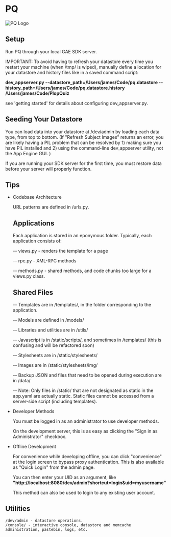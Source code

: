 PQ 
================

![PQ Logo](http://plopquiz.com/static/stylesheets/img/homepage/logo.png)


Setup
------------

  Run PQ through your local GAE SDK server. 
  
  IMPORTANT: To avoid having to refresh your datastore every time you restart your machine (when /tmp/ is wiped), manually define a location for your datastore and history files like in a saved command script:

  __dev_appserver.py 
  --datastore_path=/Users/james/Code/pq.datastore 
  --history_path=/Users/james/Code/pq.datastore.history 
  /Users/james/Code/PlopQuiz__
  
  see 'getting started' for details about configuring dev_appserver.py.


Seeding Your Datastore
------------
  
  You can load data into your datastore at /dev/admin by loading each data type, from top to bottom. (If "Refresh Subject Images" returns an error, you are likely having a PIL problem that can be resolved by 1) making sure you have PIL installed and 2) using the command-line dev_appserver utility, not the App Engine GUI. )
  
  If you are running your SDK server for the first time, you must restore data before your server will properly function. 


Tips
------------    

* Codebase Architecture

  URL patterns are defined in /urls.py.
  
  ## Applications 
  
  Each application is stored in an eponymous folder. Typically, each application consists of:
  
  -- views.py - renders the template for a page
  
  -- rpc.py - XML-RPC methods
  
  -- methods.py - shared methods, and code chunks too large for a views.py class. 
  
  
  ## Shared Files 
  
  -- Templates are in /templates/, in the folder corresponding to the application.
  
  -- Models are defined in /models/ 
  
  -- Libraries and utilities are in /utils/
  
  -- Javascript is in /static/scripts/, and sometimes in /templates/ (this is confusing and will be refactored soon) 
  
  -- Stylesheets are in /static/stylesheets/
  
  -- Images are in /static/stylesheets/img/
  
  -- Backup JSON and files that need to be opened during execution are in /data/
  
  -- Note: Only files in /static/ that are not designated as static in the app.yaml are actually static. Static files cannot be accessed from a server-side script (including templates).
  



* Developer Methods

  You must be logged in as an administrator to use developer methods. 
  
  On the development server, this is as easy as clicking the "Sign in as Administrator" checkbox.



* Offline Development

  For convenience while developing offline, you can click "convenience" at the login screen to bypass proxy authentication. This is also available as "Quick Login" from the admin page.

  You can then enter your UID as an argument, like __"http://localhost:8080/dev/admin?shortcut=login&uid=myusername"__ 
  
  This method can also be used to login to any existing user account. 

    
Utilities
------------    
    
    /dev/admin - datastore operations.
    /console/ - interactive console, datastore and memcache administration, pastebin, logs, etc. 
